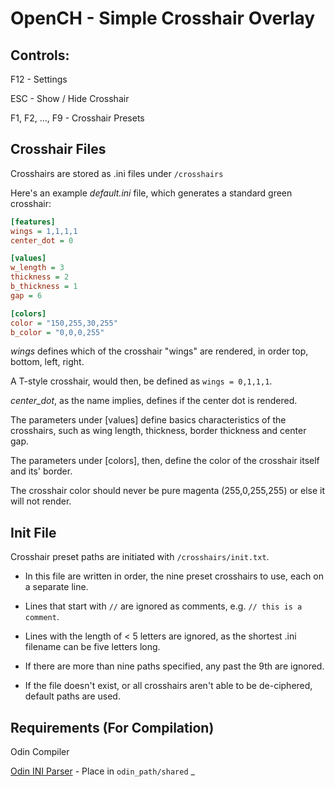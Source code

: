 # OpenCH - Simple Crosshair Overlay

## Controls:

F12 - Settings

ESC - Show / Hide Crosshair

F1, F2, ..., F9 - Crosshair Presets


## Crosshair Files

Crosshairs are stored as .ini files under ```/crosshairs```

Here's an example *default.ini* file, which generates a standard green crosshair:
```ini
[features]
wings = 1,1,1,1
center_dot = 0

[values]
w_length = 3
thickness = 2
b_thickness = 1
gap = 6

[colors]
color = "150,255,30,255"
b_color = "0,0,0,255"
```
*wings* defines which of the crosshair "wings" are rendered, in order top, bottom, left, right.

A T-style crosshair, would then, be defined as ```wings = 0,1,1,1```.

*center_dot*, as the name implies, defines if the center dot is rendered.

The parameters under [values] define basics characteristics of the crosshairs, such as wing length, thickness, border thickness and center gap.

The parameters under [colors], then, define the color of the crosshair itself and its' border.

The crosshair color should never be pure magenta (255,0,255,255) or else it will not render.


## Init File

Crosshair preset paths are initiated with ```/crosshairs/init.txt```.

- In this file are written in order, the nine preset crosshairs to use, each on a separate line.

- Lines that start with ```//``` are ignored as comments, e.g. ```// this is a comment```.

- Lines with the length of < 5 letters are ignored, as the shortest .ini filename can be five letters long.

- If there are more than nine paths specified, any past the 9th are ignored.

- If the file doesn't exist, or all crosshairs aren't able to be de-ciphered, default paths are used.



## Requirements (For Compilation)

Odin Compiler

[Odin INI Parser](https://github.com/laytan/odin-ini-parser) - Place in ```odin_path/shared```
_